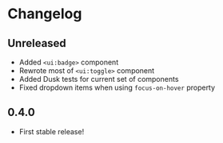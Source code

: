 # Changelog

## Unreleased

- Added `<ui:badge>` component
- Rewrote most of `<ui:toggle>` component
- Added Dusk tests for current set of components
- Fixed dropdown items when using `focus-on-hover` property

## 0.4.0

- First stable release!
